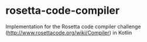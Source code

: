 # rosetta-code-compiler
Implementation for the Rosetta code compiler challenge (http://www.rosettacode.org/wiki/Compiler) in Kotlin
